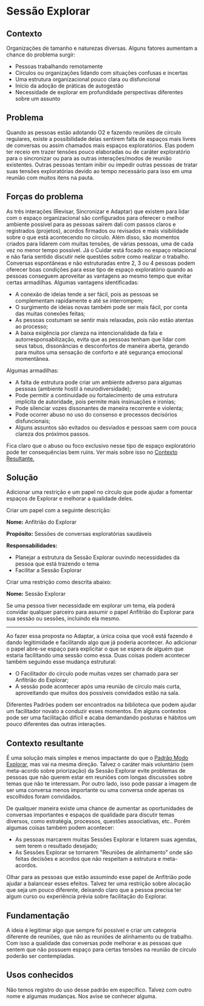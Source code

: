 # Sessão Explorar

## Contexto
Organizações de tamanho e naturezas diversas. Alguns fatores aumentam a chance do problema surgir:

-   Pessoas trabalhando remotamente
-   Círculos ou organizações lidando com situações confusas e incertas
-   Uma estrutura organizacional pouco clara ou disfuncional
-   Início da adoção de práticas de autogestão
-   Necessidade de explorar em profundidade perspectivas diferentes sobre um assunto

## Problema
Quando as pessoas estão adotando O2 e fazendo reuniões de círculo regulares, existe a possibilidade delas sentirem falta de espaços mais livres de conversas ou assim chamados mais espaços exploratórios. Elas podem ter receio em trazer tensões pouco elaboradas ou de caráter exploratório para o sincronizar ou para as outras interações/modos de reunião existentes. Outras pessoas tentam inibir ou impedir outras pessoas de tratar suas tensões exploratórias devido ao tempo necessário para isso em uma reunião com muitos itens na pauta.

## Forças do problema
As três interações (Revisar, Sincronizar e Adaptar) que existem para lidar com o espaço organizacional são configurados para oferecer o melhor ambiente possível para as pessoas saírem dali com passos claros e registrados (projetos), acordos firmados ou revisados e mais visibilidade sobre o que está acontecendo no círculo. Além disso, são momentos criados para lidarem com muitas tensões, de várias pessoas, uma de cada vez no menor tempo possível. Já o Cuidar está focado no espaço relacional e não faria sentido discutir nele questões sobre como realizar o trabalho. Conversas espontâneas e não estruturadas entre 2, 3 ou 4 pessoas podem oferecer boas condições para esse tipo de espaço exploratório quando as pessoas conseguem aproveitar as vantagens ao mesmo tempo que evitar certas armadilhas. Algumas vantagens identificadas:

-   A conexão de ideias tende a ser fácil, pois as pessoas se complementam rapidamente e até se interrompem;
-   O surgimento de ideias novas também pode ser mais fácil, por conta das muitas conexões feitas;
-   As pessoas costumam se sentir mais relaxadas, pois não estão atentas ao processo;
-   A baixa exigência por clareza na intencionalidade da fala e autorresponsabilização, evita que as pessoas tenham que lidar com seus tabus, dissonâncias e desconfortos de maneira aberta, gerando para muitos uma sensação de conforto e até segurança emocional momentânea.

Algumas armadilhas:

-   A falta de estrutura pode criar um ambiente adverso para algumas pessoas (ambiente hostil à neurodiversidade);
-   Pode permitir a continuidade ou fortalecimento de uma estrutura implícita de autoridade, pois permite mais insinuações e ironias;
-   Pode silenciar vozes dissonantes de maneira recorrente e violenta;
-   Pode ocorrer abuso no uso do consenso e processos decisórios disfuncionais;
-   Alguns assuntos são evitados ou desviados e pessoas saem com pouca clareza dos próximos passos.

Fica claro que o abuso ou foco exclusivo nesse tipo de espaço exploratório pode ter consequências bem ruins. Ver mais sobre isso no [Contexto Resultante.](https://www.notion.so/Sess-o-Explorar-3e1586c174fb40febb6afb6d40ccce20)

## Solução
Adicionar uma restrição e um papel no círculo que pode ajudar a fomentar espaços de Explorar e melhorar a qualidade deles.

Criar um papel com a seguinte descrição:

**Nome:** Anfitrião do Explorar

**Propósito:** Sessões de conversas exploratórias saudáveis

**Responsabilidades:**

-   Planejar a estrutura da Sessão Explorar ouvindo necessidades da pessoa que está trazendo o tema
-   Facilitar a Sessão Explorar

Criar uma restrição como descrita abaixo:

**Nome:** Sessão Explorar

Se uma pessoa tiver necessidade em explorar um tema, ela poderá convidar qualquer parceiro para assumir o papel Anfitrião do Explorar para sua sessão ou sessões, incluindo ela mesmo.

---

Ao fazer essa proposta no Adaptar, a única coisa que você está fazendo é dando legitimidade e facilitando algo que já poderia acontecer. Ao adicionar o papel abre-se espaço para explicitar o que se espera de alguém que estaria facilitando uma sessão como essa. Duas coisas podem acontecer também seguindo esse mudança estrutural:

-   O Facilitador do círculo pode muitas vezes ser chamado para ser Anfitrião do Explorar;
-   A sessão pode acontecer após uma reunião de círculo mais curta, aproveitando que muitos dos possíveis convidados estão na sala.

Diferentes Padrões podem ser encontrados na biblioteca que podem ajudar um facilitador novato a conduzir esses momentos. Em alguns contextos pode ser uma facilitação difícil e acaba demandando posturas e hábitos um pouco diferentes das outras interações.

## Contexto resultante

É uma solução mais simples e menos impactante do que o [Padrão Modo Explorar](https://www.notion.so/Patch-Modo-Explorar-12c9eb10b73a4e3eb335741bb5c041f6), mas vai na mesma direção. Talvez o caráter mais voluntário (sem meta-acordo sobre priorização) da Sessão Explorar evite problemas de pessoas que não querem estar em reuniões com longas discussões sobre temas que não te interessam. Por outro lado, isso pode passar a imagem de ser uma conversa menos importante ou uma conversa onde apenas os escolhidos foram convidados.

De qualquer maneira existe uma chance de aumentar as oportunidades de conversas importantes e espaços de qualidade para discutir temas diversos, como estratégia, processos, questões associativas, etc.. Porém algumas coisas também podem acontecer:

-   As pessoas marcarem muitas Sessões Explorar e lotarem suas agendas, sem terem o resultado desejado;
-   As Sessões Explorar se tornarem "Reuniões de alinhamento" onde são feitas decisões e acordos que não respeitam a estrutura e meta-acordos.

Olhar para as pessoas que estão assumindo esse papel de Anfitrião pode ajudar a balancear esses efeitos. Talvez ter uma restrição sobre alocação que seja um pouco diferente, deixando claro que a pessoa precisa ter algum curso ou experiência prévia sobre facilitação do Explorar.

## Fundamentação
A ideia é legitimar algo que sempre foi possível e criar um categoria diferente de reuniões, que não as reuniões de alinhamento ou de trabalho. Com isso a qualidade das conversas pode melhorar e as pessoas que sentem que não possuem espaço para certas tensões na reunião de círculo poderão ser contempladas.

## Usos conhecidos
Não temos registro do uso desse padrão em específico. Talvez com outro nome e algumas mudanças. Nos avise se conhecer alguma.
